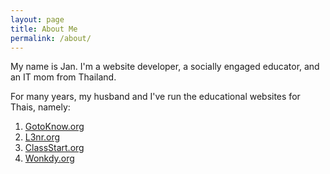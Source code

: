 ```yaml
---
layout: page
title: About Me
permalink: /about/
---
```


My name is Jan. I'm a website developer, a socially engaged educator, and an IT mom from Thailand. 

For many years, my husband and I've run the educational websites for Thais, namely:

1. [GotoKnow.org](http://gotoknow.org)
1. [L3nr.org](http://l3nr.org)
1. [ClassStart.org](http://classstart.org)
1. [Wonkdy.org](http://wonkdy.org)






